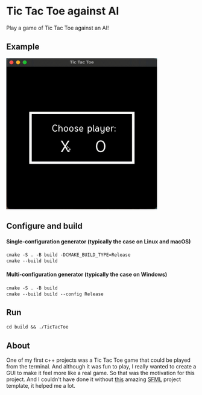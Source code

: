 # Tic Tac Toe against AI

Play a game of Tic Tac Toe against an AI!

## Example
<img src="https://github.com/EtoileScintillante/tictactoe-gui/blob/master/docs/example.gif" width="400" height="400" alt="example gif" />

## Configure and build
#### Single-configuration generator (typically the case on Linux and macOS)
   ```
cmake -S . -B build -DCMAKE_BUILD_TYPE=Release
cmake --build build
```
#### Multi-configuration generator (typically the case on Windows)
  ```
cmake -S . -B build
cmake --build build --config Release
```
## Run
  ```
  cd build && ./TicTacToe
```
## About
One of my first c++ projects was a Tic Tac Toe game that could be played from the terminal. And although it was fun to play, I really wanted to create a GUI to make it feel more like a real game. So that was the motivation for this project. And I couldn't have done it without [this](https://github.com/eXpl0it3r/cmake-sfml-project) amazing [SFML](https://github.com/SFML/SFML) project template, it helped me a lot.   
